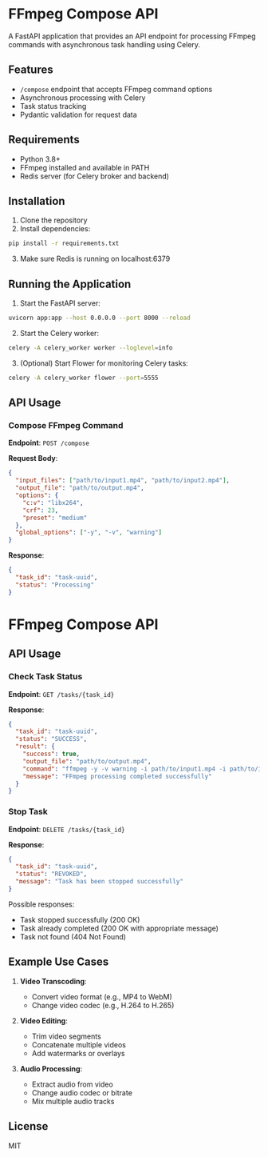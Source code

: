 # FFmpeg Compose API

A FastAPI application that provides an API endpoint for processing FFmpeg commands with asynchronous task handling using Celery.

## Features

- `/compose` endpoint that accepts FFmpeg command options
- Asynchronous processing with Celery
- Task status tracking
- Pydantic validation for request data

## Requirements

- Python 3.8+
- FFmpeg installed and available in PATH
- Redis server (for Celery broker and backend)

## Installation

1. Clone the repository
2. Install dependencies:

```bash
pip install -r requirements.txt
```

3. Make sure Redis is running on localhost:6379

## Running the Application

1. Start the FastAPI server:

```bash
uvicorn app:app --host 0.0.0.0 --port 8000 --reload
```

2. Start the Celery worker:

```bash
celery -A celery_worker worker --loglevel=info
```

3. (Optional) Start Flower for monitoring Celery tasks:

```bash
celery -A celery_worker flower --port=5555
```

## API Usage

### Compose FFmpeg Command

**Endpoint**: `POST /compose`

**Request Body**:

```json
{
  "input_files": ["path/to/input1.mp4", "path/to/input2.mp4"],
  "output_file": "path/to/output.mp4",
  "options": {
    "c:v": "libx264",
    "crf": 23,
    "preset": "medium"
  },
  "global_options": ["-y", "-v", "warning"]
}
```

**Response**:

```json
{
  "task_id": "task-uuid",
  "status": "Processing"
}
```

# FFmpeg Compose API
## API Usage
### Check Task Status

**Endpoint**: `GET /tasks/{task_id}`

**Response**:

```json
{
  "task_id": "task-uuid",
  "status": "SUCCESS",
  "result": {
    "success": true,
    "output_file": "path/to/output.mp4",
    "command": "ffmpeg -y -v warning -i path/to/input1.mp4 -i path/to/input2.mp4 -c:v libx264 -crf 23 -preset medium path/to/output.mp4",
    "message": "FFmpeg processing completed successfully"
  }
}
```

### Stop Task

**Endpoint**: `DELETE /tasks/{task_id}`

**Response**:

```json
{
  "task_id": "task-uuid",
  "status": "REVOKED",
  "message": "Task has been stopped successfully"
}
```

Possible responses:
- Task stopped successfully (200 OK)
- Task already completed (200 OK with appropriate message)
- Task not found (404 Not Found)

## Example Use Cases

1. **Video Transcoding**:
   - Convert video format (e.g., MP4 to WebM)
   - Change video codec (e.g., H.264 to H.265)

2. **Video Editing**:
   - Trim video segments
   - Concatenate multiple videos
   - Add watermarks or overlays

3. **Audio Processing**:
   - Extract audio from video
   - Change audio codec or bitrate
   - Mix multiple audio tracks

## License

MIT